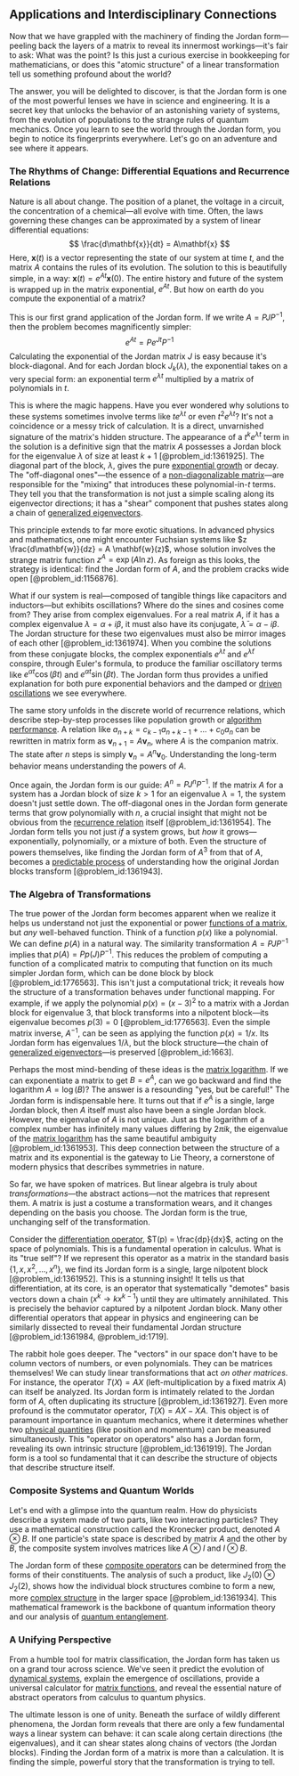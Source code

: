 ## Applications and Interdisciplinary Connections

Now that we have grappled with the machinery of finding the Jordan form—peeling back the layers of a matrix to reveal its innermost workings—it's fair to ask: What was the point? Is this just a curious exercise in bookkeeping for mathematicians, or does this "atomic structure" of a linear transformation tell us something profound about the world?

The answer, you will be delighted to discover, is that the Jordan form is one of the most powerful lenses we have in science and engineering. It is a secret key that unlocks the behavior of an astonishing variety of systems, from the evolution of populations to the strange rules of quantum mechanics. Once you learn to see the world through the Jordan form, you begin to notice its fingerprints everywhere. Let's go on an adventure and see where it appears.

### The Rhythms of Change: Differential Equations and Recurrence Relations

Nature is all about change. The position of a planet, the voltage in a circuit, the concentration of a chemical—all evolve with time. Often, the laws governing these changes can be approximated by a system of linear differential equations:
$$
\frac{d\mathbf{x}}{dt} = A\mathbf{x}
$$
Here, $\mathbf{x}(t)$ is a vector representing the state of our system at time $t$, and the matrix $A$ contains the rules of its evolution. The solution to this is beautifully simple, in a way: $\mathbf{x}(t) = e^{At} \mathbf{x}(0)$. The entire history and future of the system is wrapped up in the matrix exponential, $e^{At}$. But how on earth do you compute the exponential of a matrix?

This is our first grand application of the Jordan form. If we write $A = PJP^{-1}$, then the problem becomes magnificently simpler:
$$
e^{At} = P e^{Jt} P^{-1}
$$
Calculating the exponential of the Jordan matrix $J$ is easy because it's block-diagonal. And for each Jordan block $J_k(\lambda)$, the exponential takes on a very special form: an exponential term $e^{\lambda t}$ multiplied by a matrix of polynomials in $t$.

This is where the magic happens. Have you ever wondered why solutions to these systems sometimes involve terms like $te^{\lambda t}$ or even $t^2e^{\lambda t}$? It's not a coincidence or a messy trick of calculation. It is a direct, unvarnished signature of the matrix's hidden structure. The appearance of a $t^k e^{\lambda t}$ term in the solution is a definitive sign that the matrix $A$ possesses a Jordan block for the eigenvalue $\lambda$ of size at least $k+1$ [@problem_id:1361925]. The diagonal part of the block, $\lambda$, gives the pure [exponential growth](@article_id:141375) or decay. The "off-diagonal ones"—the essence of a [non-diagonalizable matrix](@article_id:147553)—are responsible for the "mixing" that introduces these polynomial-in-$t$ terms. They tell you that the transformation is not just a simple scaling along its eigenvector directions; it has a "shear" component that pushes states along a chain of [generalized eigenvectors](@article_id:151855).

This principle extends to far more exotic situations. In advanced physics and mathematics, one might encounter Fuchsian systems like $z \frac{d\mathbf{w}}{dz} = A \mathbf{w}(z)$, whose solution involves the strange matrix function $z^A = \exp(A \ln z)$. As foreign as this looks, the strategy is identical: find the Jordan form of $A$, and the problem cracks wide open [@problem_id:1156876].

What if our system is real—composed of tangible things like capacitors and inductors—but exhibits oscillations? Where do the sines and cosines come from? They arise from complex eigenvalues. For a real matrix $A$, if it has a complex eigenvalue $\lambda = \alpha + i\beta$, it must also have its conjugate, $\bar{\lambda} = \alpha - i\beta$. The Jordan structure for these two eigenvalues must also be mirror images of each other [@problem_id:1361974]. When you combine the solutions from these conjugate blocks, the complex exponentials $e^{\lambda t}$ and $e^{\bar{\lambda} t}$ conspire, through Euler's formula, to produce the familiar oscillatory terms like $e^{\alpha t}\cos(\beta t)$ and $e^{\alpha t}\sin(\beta t)$. The Jordan form thus provides a unified explanation for both pure exponential behaviors and the damped or [driven oscillations](@article_id:168516) we see everywhere.

The same story unfolds in the discrete world of recurrence relations, which describe step-by-step processes like population growth or [algorithm performance](@article_id:634689). A relation like $a_{n+k} = c_{k-1}a_{n+k-1} + \dots + c_0 a_n$ can be rewritten in matrix form as $\mathbf{v}_{n+1} = A \mathbf{v}_n$, where $A$ is the companion matrix. The state after $n$ steps is simply $\mathbf{v}_n = A^n \mathbf{v}_0$. Understanding the long-term behavior means understanding the powers of $A$.

Once again, the Jordan form is our guide: $A^n = P J^n P^{-1}$. If the matrix $A$ for a system has a Jordan block of size $k > 1$ for an eigenvalue $\lambda=1$, the system doesn't just settle down. The off-diagonal ones in the Jordan form generate terms that grow polynomially with $n$, a crucial insight that might not be obvious from the [recurrence relation](@article_id:140545) itself [@problem_id:1361954]. The Jordan form tells you not just *if* a system grows, but *how* it grows—exponentially, polynomially, or a mixture of both. Even the structure of powers themselves, like finding the Jordan form of $A^3$ from that of $A$, becomes a [predictable process](@article_id:273766) of understanding how the original Jordan blocks transform [@problem_id:1361943].

### The Algebra of Transformations

The true power of the Jordan form becomes apparent when we realize it helps us understand not just the exponential or power [functions of a matrix](@article_id:190894), but *any* well-behaved function. Think of a function $p(x)$ like a polynomial. We can define $p(A)$ in a natural way. The similarity transformation $A = PJP^{-1}$ implies that $p(A) = P p(J) P^{-1}$. This reduces the problem of computing a function of a complicated matrix to computing that function on its much simpler Jordan form, which can be done block by block [@problem_id:1776563]. This isn't just a computational trick; it reveals how the structure of a transformation behaves under functional mapping. For example, if we apply the polynomial $p(x) = (x-3)^2$ to a matrix with a Jordan block for eigenvalue 3, that block transforms into a nilpotent block—its eigenvalue becomes $p(3)=0$ [@problem_id:1776563]. Even the simple matrix inverse, $A^{-1}$, can be seen as applying the function $p(x) = 1/x$. Its Jordan form has eigenvalues $1/\lambda$, but the block structure—the chain of [generalized eigenvectors](@article_id:151855)—is preserved [@problem_id:1663].

Perhaps the most mind-bending of these ideas is the [matrix logarithm](@article_id:168547). If we can exponentiate a matrix to get $B=e^A$, can we go backward and find the logarithm $A = \log(B)$? The answer is a resounding "yes, but be careful!" The Jordan form is indispensable here. It turns out that if $e^A$ is a single, large Jordan block, then $A$ itself must also have been a single Jordan block. However, the eigenvalue of $A$ is not unique. Just as the logarithm of a complex number has infinitely many values differing by $2\pi i k$, the eigenvalue of the [matrix logarithm](@article_id:168547) has the same beautiful ambiguity [@problem_id:1361953]. This deep connection between the structure of a matrix and its exponential is the gateway to Lie Theory, a cornerstone of modern physics that describes symmetries in nature.

So far, we have spoken of matrices. But linear algebra is truly about *transformations*—the abstract actions—not the matrices that represent them. A matrix is just a costume a transformation wears, and it changes depending on the basis you choose. The Jordan form is the true, unchanging self of the transformation.

Consider the [differentiation operator](@article_id:139651), $T(p) = \frac{dp}{dx}$, acting on the space of polynomials. This is a fundamental operation in calculus. What is its "true self"? If we represent this operator as a matrix in the standard basis $\{1, x, x^2, \dots, x^n\}$, we find its Jordan form is a single, large nilpotent block [@problem_id:1361952]. This is a stunning insight! It tells us that differentiation, at its core, is an operator that systematically "demotes" basis vectors down a chain ($x^k \to kx^{k-1}$) until they are ultimately annihilated. This is precisely the behavior captured by a nilpotent Jordan block. Many other differential operators that appear in physics and engineering can be similarly dissected to reveal their fundamental Jordan structure [@problem_id:1361984, @problem_id:1719].

The rabbit hole goes deeper. The "vectors" in our space don't have to be column vectors of numbers, or even polynomials. They can be matrices themselves! We can study linear transformations that act *on other matrices*. For instance, the operator $T(X) = AX$ (left-multiplication by a fixed matrix $A$) can itself be analyzed. Its Jordan form is intimately related to the Jordan form of $A$, often duplicating its structure [@problem_id:1361927]. Even more profound is the commutator operator, $T(X) = AX - XA$. This object is of paramount importance in quantum mechanics, where it determines whether two [physical quantities](@article_id:176901) (like position and momentum) can be measured simultaneously. This "operator on operators" also has a Jordan form, revealing its own intrinsic structure [@problem_id:1361919]. The Jordan form is a tool so fundamental that it can describe the structure of objects that describe structure itself.

### Composite Systems and Quantum Worlds

Let's end with a glimpse into the quantum realm. How do physicists describe a system made of two parts, like two interacting particles? They use a mathematical construction called the Kronecker product, denoted $A \otimes B$. If one particle's state space is described by matrix $A$ and the other by $B$, the composite system involves matrices like $A \otimes I$ and $I \otimes B$.

The Jordan form of these [composite operators](@article_id:151666) can be determined from the forms of their constituents. The analysis of such a product, like $J_2(0) \otimes J_2(2)$, shows how the individual block structures combine to form a new, more [complex structure](@article_id:268634) in the larger space [@problem_id:1361934]. This mathematical framework is the backbone of quantum information theory and our analysis of [quantum entanglement](@article_id:136082).

### A Unifying Perspective

From a humble tool for matrix classification, the Jordan form has taken us on a grand tour across science. We've seen it predict the evolution of [dynamical systems](@article_id:146147), explain the emergence of oscillations, provide a universal calculator for [matrix functions](@article_id:179898), and reveal the essential nature of abstract operators from calculus to quantum physics.

The ultimate lesson is one of unity. Beneath the surface of wildly different phenomena, the Jordan form reveals that there are only a few fundamental ways a linear system can behave: it can scale along certain directions (the eigenvalues), and it can shear states along chains of vectors (the Jordan blocks). Finding the Jordan form of a matrix is more than a calculation. It is finding the simple, powerful story that the transformation is trying to tell.